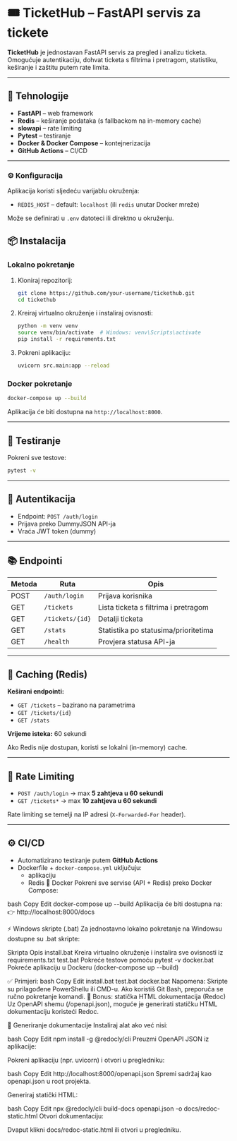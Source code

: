 # 🎟️ TicketHub – FastAPI servis za tickete

**TicketHub** je jednostavan FastAPI servis za pregled i analizu ticketa. Omogućuje autentikaciju, dohvat ticketa s filtrima i pretragom, statistiku, keširanje i zaštitu putem rate limita.

---

## 🚀 Tehnologije

- **FastAPI** – web framework
- **Redis** – keširanje podataka (s fallbackom na in-memory cache)
- **slowapi** – rate limiting
- **Pytest** – testiranje
- **Docker & Docker Compose** – kontejnerizacija
- **GitHub Actions** – CI/CD

---
### ⚙️ Konfiguracija

Aplikacija koristi sljedeću varijablu okruženja:

- `REDIS_HOST` – default: `localhost` (ili `redis` unutar Docker mreže)

Može se definirati u `.env` datoteci ili direktno u okruženju.

## 📦 Instalacija

### Lokalno pokretanje

1. Kloniraj repozitorij:

   ```bash
   git clone https://github.com/your-username/tickethub.git
   cd tickethub
   ```

2. Kreiraj virtualno okruženje i instaliraj ovisnosti:

   ```bash
   python -m venv venv
   source venv/bin/activate  # Windows: venv\Scripts\activate
   pip install -r requirements.txt
   ```

3. Pokreni aplikaciju:

   ```bash
   uvicorn src.main:app --reload
   ```

### Docker pokretanje

```bash
docker-compose up --build
```

Aplikacija će biti dostupna na `http://localhost:8000`.

---

## 🧪 Testiranje

Pokreni sve testove:

```bash
pytest -v
```

---

## 🔐 Autentikacija

- Endpoint: `POST /auth/login`
- Prijava preko DummyJSON API-ja
- Vraća JWT token (dummy)

---

## 📚 Endpointi

| Metoda | Ruta            | Opis                                 |
| ------ | --------------- | ------------------------------------ |
| POST   | `/auth/login`   | Prijava korisnika                    |
| GET    | `/tickets`      | Lista ticketa s filtrima i pretragom |
| GET    | `/tickets/{id}` | Detalji ticketa                      |
| GET    | `/stats`        | Statistika po statusima/prioritetima |
| GET    | `/health`       | Provjera statusa API-ja              |

---

## 🧠 Caching (Redis)

**Keširani endpointi:**

- `GET /tickets` – bazirano na parametrima
- `GET /tickets/{id}`
- `GET /stats`

**Vrijeme isteka:** 60 sekundi

Ako Redis nije dostupan, koristi se lokalni (in-memory) cache.

---

## 🥃 Rate Limiting

- `POST /auth/login` → max **5 zahtjeva u 60 sekundi**
- `GET /tickets*` → max **10 zahtjeva u 60 sekundi**

Rate limiting se temelji na IP adresi (`X-Forwarded-For` header).

---

## ⚙️ CI/CD

- Automatizirano testiranje putem **GitHub Actions**
- Dockerfile + `docker-compose.yml` uključuju:
  - aplikaciju
  - Redis
🐳 Docker
Pokreni sve servise (API + Redis) preko Docker Compose:

bash
Copy
Edit
docker-compose up --build
Aplikacija će biti dostupna na:
👉 http://localhost:8000/docs

⚡ Windows skripte (.bat)
Za jednostavno lokalno pokretanje na Windowsu dostupne su .bat skripte:

Skripta	Opis
install.bat	Kreira virtualno okruženje i instalira sve ovisnosti iz requirements.txt
test.bat	Pokreće testove pomoću pytest -v
docker.bat	Pokreće aplikaciju u Dockeru (docker-compose up --build)

✅ Primjeri:
bash
Copy
Edit
install.bat
test.bat
docker.bat
Napomena: Skripte su prilagođene PowerShellu ili CMD-u. Ako koristiš Git Bash, preporuča se ručno pokretanje komandi.
📘 Bonus: statička HTML dokumentacija (Redoc)
Uz OpenAPI shemu (/openapi.json), moguće je generirati statičku HTML dokumentaciju koristeći Redoc.

📄 Generiranje dokumentacije
Instaliraj alat ako već nisi:

bash
Copy
Edit
npm install -g @redocly/cli
Preuzmi OpenAPI JSON iz aplikacije:

Pokreni aplikaciju (npr. uvicorn) i otvori u pregledniku:

bash
Copy
Edit
http://localhost:8000/openapi.json
Spremi sadržaj kao openapi.json u root projekta.

Generiraj statički HTML:

bash
Copy
Edit
npx @redocly/cli build-docs openapi.json -o docs/redoc-static.html
Otvori dokumentaciju:

Dvaput klikni docs/redoc-static.html ili otvori u pregledniku.

